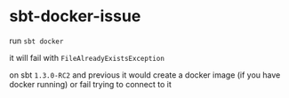 # sbt-docker-issue
run `sbt docker`

it will fail with `FileAlreadyExistsException`

on sbt `1.3.0-RC2` and previous it would create a docker image (if you have docker running) or fail trying to connect to it
